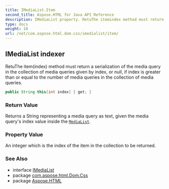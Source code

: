 ```yaml
---
title: IMediaList.Item
second_title: Aspose.HTML for Java API Reference
description: IMediaList property. RetuThe itemindex method must return a serialization of the media query in the collection of media queries given by index or null if index is greater than or equal to the number of media queries in the collection of media queries
type: docs
weight: 10
url: /net/com.aspose.html.dom.css/imedialist/item/
---
```

## IMediaList indexer

RetuThe item(index) method must return a serialization of the media query in the collection of media queries given by index, or null, if index is greater than or equal to the number of media queries in the collection of media queries.

```java
public String this[int index] { get; }
```

### Return Value

Returns a String representing a media query as text, given the media query's index value inside the [`MediaList`](../).

### Property Value

An integer which is the index of the item in the collection to be returned.

### See Also

* interface [IMediaList](../)
* package [com.aspose.html.Dom.Css](../../imedialist/)
* package [Aspose.HTML](../../../)
